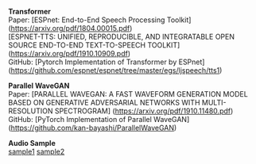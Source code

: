 **Transformer**  
Paper:   [ESPnet: End-to-End Speech Processing Toolkit] (https://arxiv.org/pdf/1804.00015.pdf)  
           [ESPNET-TTS: UNIFIED, REPRODUCIBLE, AND INTEGRATABLE OPEN SOURCE END-TO-END TEXT-TO-SPEECH TOOLKIT] (https://arxiv.org/pdf/1910.10909.pdf)  
GitHub: [Pytorch Implementation of Transformer by ESPnet] (https://github.com/espnet/espnet/tree/master/egs/ljspeech/tts1)  

**Parallel WaveGAN**  
Paper:   [PARALLEL WAVEGAN: A FAST WAVEFORM GENERATION MODEL BASED ON GENERATIVE ADVERSARIAL NETWORKS WITH MULTI-RESOLUTION SPECTROGRAM] (https://arxiv.org/pdf/1910.11480.pdf)  
GitHub: [PyTorch Implementation of Parallel WaveGAN] (https://github.com/kan-bayashi/ParallelWaveGAN)  

**Audio Sample**  
[sample1](https://chkwon19.github.io/Transformer_ParallelWaveGAN/example_12_gen.wav)	[sample2](https://chkwon19.github.io/Transformer_ParallelWaveGAN/example_20_gen.wav)   


